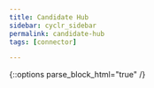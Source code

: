 ```yaml
---
title: Candidate Hub
sidebar: cyclr_sidebar
permalink: candidate-hub
tags: [connector]

---
```

{::options parse_block_html="true" /}
